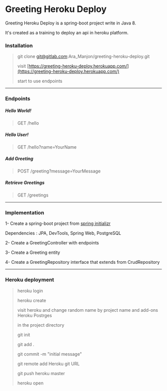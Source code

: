 # Greeting Heroku Deploy

Greeting Heroku Deploy is a spring-boot project write in Java 8. 

It's created as a training to deploy an api in heroku platform.

### Installation

> git clone git@gitlab.com:Ara_Manjon/greeting-heroku-deploy.git
>
> visit [https://greeting-heroku-deploy.herokuapp.com/](https://greeting-heroku-deploy.herokuapp.com/)
> 
> start to use endpoints
--------------------------
### Endpoints

##### Hello World!

> GET /hello

##### Hello User!

> GET /hello?name=YourName

##### Add Greeting

> POST /greeting?message=YourMessage

##### Retrieve Greetings

> GET /greetings
--------------------------
### Implementation

1- Create a spring-boot project from [spring initializr](https://start.spring.io)

Dependencies : JPA, DevTools, Spring Web, PostgreSQL

2- Create a GreetingController with endpoints

3- Create a Greeting entity

4- Create a GreetingRepository interface that extends from CrudRepository

--------------------------
### Heroku deployment

> heroku login
>
> heroku create
>
> visit heroku and change random name by project name and add-ons Heroku Postrges
>
> in the project directory
>
> git init
>
> git add .
>
> git commit -m "initial message"
>
> git remote add Heroku git URL
>
> git push heroku master
>
> heroku open
